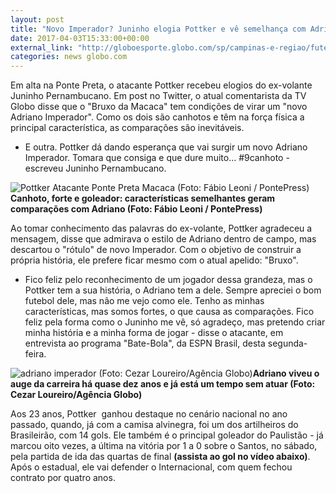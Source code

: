 ```yaml
---
layout: post
title: "Novo Imperador? Juninho elogia Pottker e vê semelhança com Adriano"
date: 2017-04-03T15:33:00+00:00
external_link: "http://globoesporte.globo.com/sp/campinas-e-regiao/futebol/times/ponte-preta/noticia/2017/04/novo-imperador-juninho-elogia-pottker-e-ve-semelhanca-com-adriano.html"
categories: news globo.com
---
```

Em alta na Ponte Preta, o atacante Pottker recebeu elogios do ex-volante Juninho Pernambucano. Em post no Twitter, o atual comentarista da TV Globo disse que o "Bruxo da Macaca" tem condições de virar um "novo Adriano Imperador". Como os dois são canhotos e têm na força física a principal característica, as comparações são inevitáveis.&nbsp;

- E outra. Pottker dá dando esperança que vai surgir um novo Adriano Imperador. Tomara que consiga e que dure muito... #9canhoto - escreveu Juninho Pernambucano.&nbsp;

 ![Pottker Atacante Ponte Preta Macaca (Foto: Fábio Leoni / PontePress)](http://s2.glbimg.com/rAElleJwSUMGoqen063B4QzqFmk=/0x16:1200x642/690x360/s.glbimg.com/es/ge/f/original/2017/03/30/pottker.jpg "Pottker Atacante Ponte Preta Macaca (Foto: Fábio Leoni / PontePress)")**Canhoto, forte e goleador: características semelhantes geram comparações&nbsp;com Adriano (Foto: Fábio Leoni / PontePress)**

Ao tomar conhecimento das palavras do ex-volante, Pottker agradeceu a mensagem, disse que admirava o estilo de Adriano dentro de campo, mas descartou o "rótulo" de novo Imperador. Com o objetivo de construir a própria história, ele prefere ficar mesmo com o atual apelido: "Bruxo".&nbsp;

- Fico feliz pelo reconhecimento de um jogador dessa grandeza, mas o Pottker tem a sua história, o Adriano tem a dele. Sempre apreciei o bom futebol dele, mas não me vejo como ele. Tenho as minhas características, mas somos fortes, o que causa as comparações. Fico feliz pela forma como o Juninho me vê, só agradeço, mas pretendo criar minha história e a minha forma de jogar - disse o atacante, em entrevista ao programa "Bate-Bola", da ESPN Brasil, desta segunda-feira.

 ![adriano imperador (Foto: Cezar Loureiro/Agência Globo)](http://s2.glbimg.com/_xEjWBiyAUBKqQ5Gk4vZFzVQYuI=/0x12:1500x794/690x360/s.glbimg.com/es/ge/f/original/2014/10/16/adriano_flamengo3_cezarloureiroglo.jpg_95.jpg "adriano imperador (Foto: Cezar Loureiro/Agência Globo)")**Adriano viveu o auge da carreira há quase dez anos e&nbsp;já está um tempo sem atuar (Foto: Cezar Loureiro/Agência Globo)**

Aos 23 anos, Pottker &nbsp;ganhou destaque no cenário nacional no ano passado, quando, já com a camisa alvinegra, foi um dos artilheiros do Brasileirão, com 14 gols. Ele também é o principal goleador do Paulistão - já marcou oito vezes, a última na vitória por 1 a 0 sobre o Santos, no sábado, pela partida de ida das quartas de final **(assista ao gol no vídeo abaixo)**. Após o estadual, ele vai defender o Internacional, com quem fechou contrato por quatro anos.&nbsp;

&nbsp;

